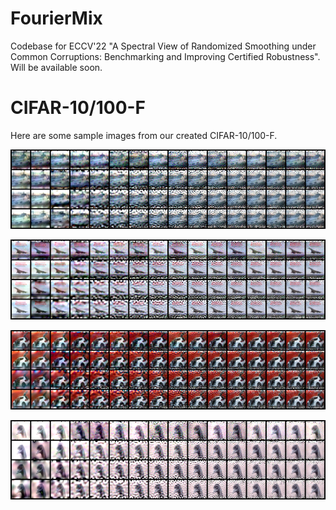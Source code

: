 # FourierMix
Codebase for ECCV'22 "A Spectral View of Randomized Smoothing under Common Corruptions: Benchmarking and Improving Certified Robustness". Will be available soon.

# CIFAR-10/100-F
Here are some sample images from our created CIFAR-10/100-F.

![image](https://github.com/jiachens/FourierMix/blob/master/assets/2.png)

![image](https://github.com/jiachens/FourierMix/blob/master/assets/3.png)

![image](https://github.com/jiachens/FourierMix/blob/master/assets/6.png)

![image](https://github.com/jiachens/FourierMix/blob/master/assets/84.png)
